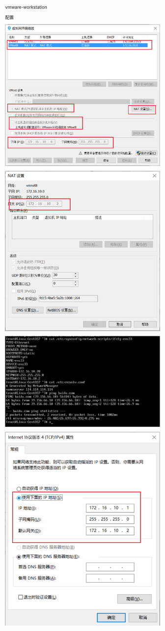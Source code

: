 vmware-workstation

配置

![image-20230128180704083](image\image-20230128180704083.png)



![image-20230128180719078](image\image-20230128180719078.png)



![image-20230128180727722](image/image-20230128180727722.png)



![image-20230128180735060](image/image-20230128180735060.png)